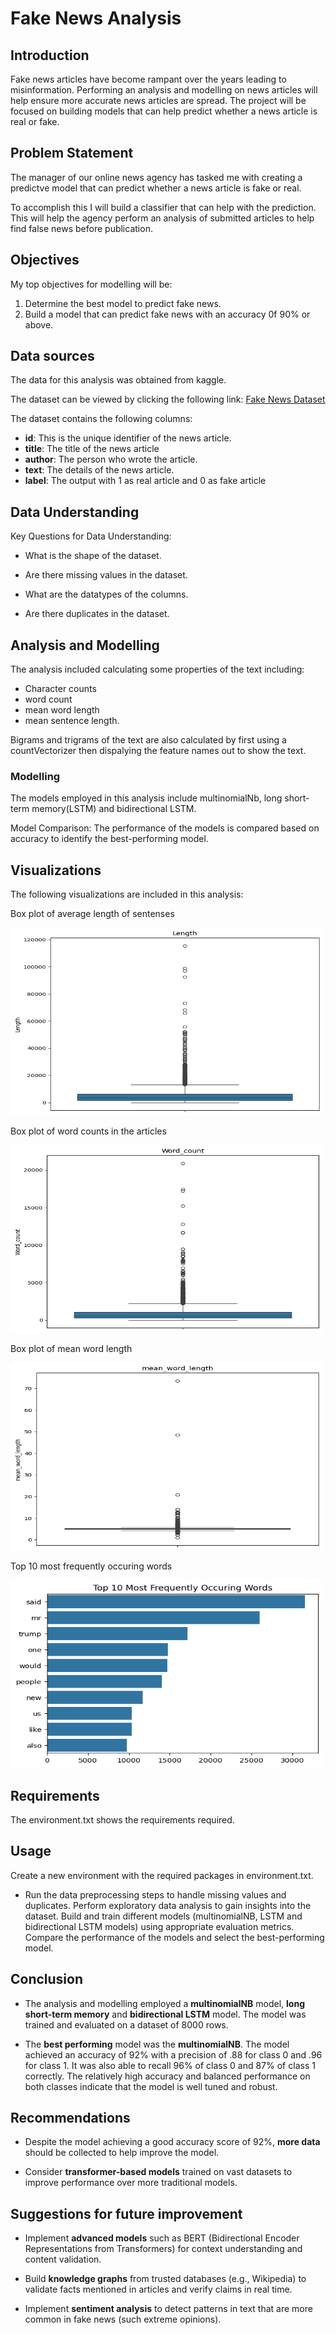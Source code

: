 # Fake News Analysis

## Introduction

Fake news articles have become rampant over the years leading to misinformation. Performing an analysis and modelling on news articles will help ensure more accurate news articles are spread. The project will be focused on building models that can help predict whether a news article is real or fake.

## Problem Statement

The manager of our online news agency has tasked me with creating a predictve model that can predict whether a news article is fake or real.

To accomplish this I will build a classifier that can help with the prediction. This will help the agency perform an analysis of submitted articles to help find false news before publication.

## Objectives

My top objectives for modelling will be:

1. Determine the best model to predict fake news.
2. Build a model that can predict fake news with an accuracy 0f 90% or above.

## Data sources

The data for this analysis was obtained from kaggle.

The dataset can be viewed by clicking the following link: <a href="https://www.kaggle.com/competitions/fake-news/data?select=train.csv" target="_blank">Fake News Dataset </a>

The dataset contains the following columns:

- **id**: This is the unique identifier of the news article.
- **title**: The title of the news article
- **author**: The person who wrote the article.
- **text**: The details of the news article.
- **label**: The output with 1 as real article and 0 as fake article

## Data Understanding

Key Questions for Data Understanding:

- What is the shape of the dataset.

- Are there missing values in the dataset.

- What are the datatypes of the columns.

- Are there duplicates in the dataset.

## Analysis and Modelling

The analysis included calculating some properties of the text including:

- Character counts
- word count
- mean word length
- mean sentence length.

Bigrams and trigrams of the text are also calculated by first using a countVectorizer then dispalying the feature names out to show the text.

### Modelling

The models employed in this analysis include multinomialNb, long short-term memory(LSTM) and bidirectional LSTM.

Model Comparison: The performance of the models is compared based on accuracy to identify the best-performing model.

## Visualizations

The following visualizations are included in this analysis:

Box plot of average length of sentenses

<img src="./images/length.png" style="width:500px;height:300px;">

Box plot of word counts in the articles

<img src="./images/word_count.png" style="width:500px;height:300px;">

Box plot of mean word length

<img src="./images/mean_word_length.png" style="width:500px;height:300px;">

Top 10 most frequently occuring words

<img src="./images/top_10_common.png" style="width:500px;height:300px;">

## Requirements

The environment.txt shows the requirements required.

## Usage

Create a new environment with the required packages in environment.txt.

- Run the data preprocessing steps to handle missing values and duplicates. Perform exploratory data analysis to gain insights into the dataset. Build and train different models (multinomialNB, LSTM and bidirectional LSTM models) using appropriate evaluation metrics. Compare the performance of the models and select the best-performing model.

## Conclusion

- The analysis and modelling employed a **multinomialNB** model, **long short-term memory** and **bidirectional LSTM** model. The model was trained and evaluated on a dataset of 8000 rows.

- The **best performing** model was the **multinomialNB**. The model achieved an accuracy of 92% with a precision of .88 for class 0 and .96 for class 1. It was also able to recall 96% of class 0 and 87% of class 1 correctly. The relatively high accuracy and balanced performance on both classes indicate that the model is well tuned and robust.

## Recommendations

- Despite the model achieving a good accuracy score of 92%, **more data** should be collected to help improve the model.

- Consider **transformer-based models** trained on vast datasets to improve performance over more traditional models.

## Suggestions for future improvement

- Implement **advanced models** such as BERT (Bidirectional Encoder Representations from Transformers) for context understanding and content validation.

- Build **knowledge graphs** from trusted databases (e.g., Wikipedia) to validate facts mentioned in articles and verify claims in real time.

- Implement **sentiment analysis** to detect patterns in text that are more common in fake news (such extreme opinions).
